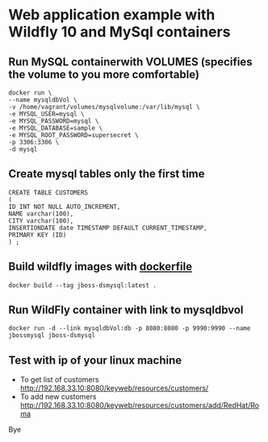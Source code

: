 # Web application example with Wildfly 10 and MySql containers  

## Run MySQL containerwith VOLUMES (specifies the volume to you more comfortable)
```
docker run \
--name mysqldbVol \
-v /home/vagrant/volumes/mysqlvolume:/var/lib/mysql \
-e MYSQL_USER=mysql \
-e MYSQL_PASSWORD=mysql \
-e MYSQL_DATABASE=sample \
-e MYSQL_ROOT_PASSWORD=supersecret \
-p 3306:3306 \
-d mysql
```

## Create mysql tables only the first time
```
CREATE TABLE CUSTOMERS
(
ID INT NOT NULL AUTO_INCREMENT,
NAME varchar(100),
CITY varchar(100),
INSERTIONDATE date TIMESTAMP DEFAULT CURRENT_TIMESTAMP,
PRIMARY KEY (ID)
) ;
```

## Build wildfly images with [dockerfile](https://github.com/keypartner/docker-images/blob/master/jboss10-MySql/Dockerfile)
```
docker build --tag jboss-dsmysql:latest .
```

## Run WildFly container with link to mysqldbvol
```
docker run -d --link mysqldbVol:db -p 8080:8080 -p 9990:9990 --name jbossmysql jboss-dsmysql
```

## Test with ip of your linux machine
- To get list of customers
http://192.168.33.10:8080/keyweb/resources/customers/
- To add new customers
http://192.168.33.10:8080/keyweb/resources/customers/add/RedHat/Roma

Bye
